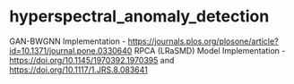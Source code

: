 # hyperspectral_anomaly_detection

GAN-BWGNN Implementation - https://journals.plos.org/plosone/article?id=10.1371/journal.pone.0330640
RPCA (LRaSMD) Model Implementation - https://doi.org/10.1145/1970392.1970395 and https://doi.org/10.1117/1.JRS.8.083641
